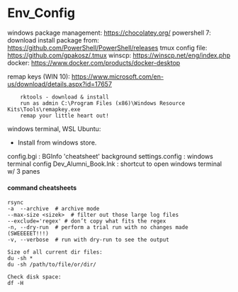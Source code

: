 # Env_Config

windows package management: https://chocolatey.org/
powershell 7: download install package from: https://github.com/PowerShell/PowerShell/releases
tmux config file: https://github.com/gpakosz/.tmux
winscp: https://winscp.net/eng/index.php
docker: https://www.docker.com/products/docker-desktop

remap keys (WIN 10): https://www.microsoft.com/en-us/download/details.aspx?id=17657
```
	rktools - download & install
	run as admin C:\Program Files (x86)\Windows Resource Kits\Tools\remapkey.exe
	remap your little heart out!
```

windows terminal, WSL Ubuntu:
  * Install from windows store.

config.bgi : BGInfo 'cheatsheet' background
settings.config : windows terminal config
Dev_Alumni_Book.lnk : shortcut to open windows terminal w/ 3 panes

#### command cheatsheets ####
```
rsync
-a  --archive  # archive mode
--max-size <sizek>  # filter out those large log files
--exclude='regex' # don’t copy what fits the regex
-n, --dry-run  # perform a trial run with no changes made (SWEEEEET!!!)
-v, --verbose  # run with dry-run to see the output

Size of all current dir files:
du -sh *
du -sh /path/to/file/or/dir/

Check disk space:
df -H
```
